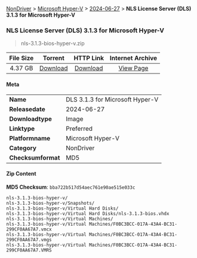 
[NonDriver](/README.md)  >  [Microsoft Hyper-V](/index/NonDriver/Microsoft_Hyper-V.md)  >  [2024-06-27](/index/NonDriver/Microsoft_Hyper-V/2024-06-27.md)  >  **NLS License Server (DLS) 3.1.3 for Microsoft Hyper-V**


###    NLS License Server (DLS) 3.1.3 for Microsoft Hyper-V

> nls-3.1.3-bios-hyper-v.zip   


| **File Size** | **Torrent**  | **HTTP Link** | **Internet Archive** |
|:-------------:|:------------:|:-------------:|:--------------------:|
| 4.37 GB |  [Download](https://archive.org/download/nvgpu_nls-3.1.3-bios-hyper-v.zip/nvgpu_nls-3.1.3-bios-hyper-v.zip_archive.torrent)       | [Download](https://archive.org/compress/nvgpu_nls-3.1.3-bios-hyper-v.zip) | [View Page](https://archive.org/details/nvgpu_nls-3.1.3-bios-hyper-v.zip)       |

#### Meta

<table>
<tr><td><strong>Name</strong></td><td>DLS 3.1.3 for Microsoft Hyper-V</td></tr>
<tr><td><strong>Releasedate</strong></td><td>2024-06-27</td></tr>
<tr><td><strong>Downloadtype</strong></td><td>Image</td></tr>
<tr><td><strong>Linktype</strong></td><td>Preferred</td></tr>
<tr><td><strong>Platformname</strong></td><td>Microsoft Hyper-V</td></tr>
<tr><td><strong>Category</strong></td><td>NonDriver</td></tr>
<tr><td><strong>Checksumformat</strong></td><td>MD5</td></tr>
</table>

#### Zip Content

**MD5 Checksum**: `bba722b517d54aec761e90ae515e033c`

```text
nls-3.1.3-bios-hyper-v/
nls-3.1.3-bios-hyper-v/Snapshots/
nls-3.1.3-bios-hyper-v/Virtual Hard Disks/
nls-3.1.3-bios-hyper-v/Virtual Hard Disks/nls-3.1.3-bios.vhdx
nls-3.1.3-bios-hyper-v/Virtual Machines/
nls-3.1.3-bios-hyper-v/Virtual Machines/F0BC3BCC-017A-43A4-BC31-299CF0AA67A7.vmcx
nls-3.1.3-bios-hyper-v/Virtual Machines/F0BC3BCC-017A-43A4-BC31-299CF0AA67A7.vmgs
nls-3.1.3-bios-hyper-v/Virtual Machines/F0BC3BCC-017A-43A4-BC31-299CF0AA67A7.VMRS
```